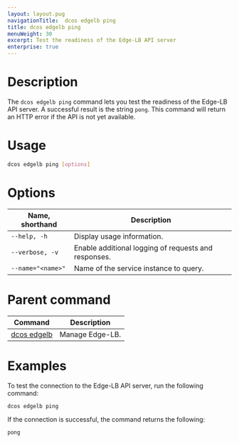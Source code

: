 ```yaml
---
layout: layout.pug
navigationTitle:  dcos edgelb ping
title: dcos edgelb ping
menuWeight: 30
excerpt: Test the readiness of the Edge-LB API server
enterprise: true
---
```


# Description
The `dcos edgelb ping` command lets you test the readiness of the Edge-LB API server. A successful result is the string `pong`. This command will return an HTTP error if the API is not yet available.

# Usage

```bash
dcos edgelb ping [options]
```

# Options

| Name, shorthand | Description |
|-----------------|-------------|
| `--help, -h`   | Display usage information. |
| `--verbose, -v`   | Enable additional logging of requests and responses. |
| `--name="<name>"`   | Name of the service instance to query. |

# Parent command

| Command | Description |
|---------|-------------|
| [dcos edgelb](../../cli-reference/) |  Manage Edge-LB. |

# Examples
To test the connection to the Edge-LB API server, run the following command:

```bash
dcos edgelb ping
```

If the connection is successful, the command returns the following:

```bash
pong
```
